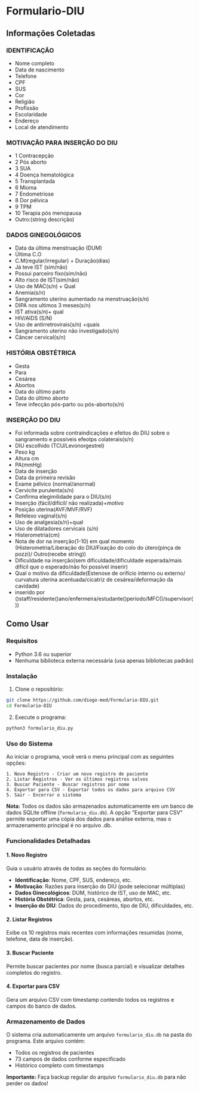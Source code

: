 # Formulario-DIU


## Informações Coletadas

### IDENTIFICAÇÃO
- Nome completo 
- Data de nascimento 
- Telefone 
- CPF 
- SUS
- Cor
- Religião
- Profissão
- Escolaridade
- Endereço 
- Local de atendimento 

### MOTIVAÇÃO PARA INSERÇÃO DO DIU
- 1 Contracepção
- 2 Pós aborto
- 3 SUA
- 4 Doença hematológica
- 5 Transplantada
- 6 Mioma
- 7 Endometriose
- 8 Dor pélvica
- 9 TPM
- 10 Terapia pós menopausa
- Outro:(string descrição)

### DADOS GINEGOLÓGICOS
- Data da última menstruação (DUM)
- Última C.O
- C.M(regular/irregular) + Duração(dias)
- Já teve IST (sim/não)
- Possui parceiro fixo(sim/não)
- Alto risco de IST(sim/não)
- Uso de MAC(s/n) + Qual
- Anemia(s/n)
- Sangramento uterino aumentado na menstruação(s/n)
- DIPA nos ultimos 3 meses(s/n)
- IST ativa(s/n)+ qual
- HIV/AIDS (S/N)
- Uso de antirretrovirais(s/n) +quais
- Sangramento uterino não investigado(s/n)
- Câncer cervical(s/n)

### HISTÓRIA OBSTÉTRICA
- Gesta
- Para
- Cesárea
- Abortos
- Data do último parto
- Data do último aborto
- Teve infecção pós-parto ou pós-aborto(s/n)

### INSERÇÃO DO DIU
- Foi informada sobre contraindicações e efeitos do DIU sobre o sangramento e possíveis efeotps colaterais(s/n)
- DIU escolhido (TCU/Levonorgestrel)
- Peso kg
- Altura cm
- PA(mmHg)
- Data de inserção
- Data da primeira revisão
- Exame pélvico (normal/anormal)
- Cervicite purulenta(s/n)
- Confirma elegimilidade para o DIU(s/n)
- Inserção (fácil/difícil/ não realizada)+motivo
- Posição uterina(AVF/MVF/RVF)
- Refelexo vaginal(s/n)
- Uso de analgesia(s/n)+qual
- Uso de dilatadores cervicais (s/n)
- Histerometria(cm)
- Nota de dor na inserção(1-10) em qual momento (Histerometria/Liberação do DIU/Fixação do colo do útero(pinça de pozzi)/ Outro(recebe string))
- Dificuldade na inserção(sem dificuldade/dificuldade esperada/mais difícil que o esperado/não foi possível inserir)
- Qual o motivo da dificuldade(Estenose de orifício interno ou externo/ curvatura uterina acentuada/cicatriz de cesárea/deformação da cavidade)
- inserido por ()staff/residente()ano/enfermeira/estudante()periodo/MFC()/supervisor())



## Como Usar

### Requisitos
- Python 3.6 ou superior
- Nenhuma biblioteca externa necessária (usa apenas bibliotecas padrão)

### Instalação

1. Clone o repositório:
```bash
git clone https://github.com/diogo-med/Formulario-DIU.git
cd Formulario-DIU
```

2. Execute o programa:
```bash
python3 formulario_diu.py
```

### Uso do Sistema

Ao iniciar o programa, você verá o menu principal com as seguintes opções:

```
1. Novo Registro - Criar um novo registro de paciente
2. Listar Registros - Ver os últimos registros salvos
3. Buscar Paciente - Buscar registros por nome
4. Exportar para CSV - Exportar todos os dados para arquivo CSV
5. Sair - Encerrar o sistema
```

**Nota:** Todos os dados são armazenados automaticamente em um banco de dados SQLite offline (`formulario_diu.db`). A opção "Exportar para CSV" permite exportar uma cópia dos dados para análise externa, mas o armazenamento principal é no arquivo .db.

### Funcionalidades Detalhadas

#### 1. Novo Registro
Guia o usuário através de todas as seções do formulário:
- **Identificação**: Nome, CPF, SUS, endereço, etc.
- **Motivação**: Razões para inserção do DIU (pode selecionar múltiplas)
- **Dados Ginecológicos**: DUM, histórico de IST, uso de MAC, etc.
- **História Obstétrica**: Gesta, para, cesáreas, abortos, etc.
- **Inserção do DIU**: Dados do procedimento, tipo de DIU, dificuldades, etc.

#### 2. Listar Registros
Exibe os 10 registros mais recentes com informações resumidas (nome, telefone, data de inserção).

#### 3. Buscar Paciente
Permite buscar pacientes por nome (busca parcial) e visualizar detalhes completos do registro.

#### 4. Exportar para CSV
Gera um arquivo CSV com timestamp contendo todos os registros e campos do banco de dados.

### Armazenamento de Dados

O sistema cria automaticamente um arquivo `formulario_diu.db` na pasta do programa. Este arquivo contém:
- Todos os registros de pacientes
- 73 campos de dados conforme especificado
- Histórico completo com timestamps

**Importante:** Faça backup regular do arquivo `formulario_diu.db` para não perder os dados!

